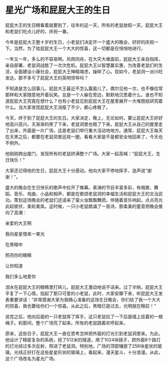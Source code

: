 # 星光广场和屁屁大王的生日
屁屁大王的生日眼看着就要到了，往年的这一天，所有的老鼠放假一天，屁屁大王和老鼠们吃点儿好的，庆祝一番。

今年是屁屁大王整十岁的生日，小老鼠们决定开一个盛大的晚会，好好的庆祝一下。当然，为了给屁屁大王一个大大的惊喜，这一切都是在悄悄地进行。

一年又一年，多么的不容易啊。风雨同舟，在大灾大难面前，屁屁大王亲自指挥，亲自部署，老鼠洞战胜了一次次危机。屁屁大王以智慧赢实惠，为改善老鼠们的生活，全面建设小康社会，屁屁大王殚精竭虑，操碎了心。现如今，老鼠洞一派兴旺发达，那不多亏了屁屁大王的英明领导吗？

不知道是怎么回事儿，屁屁大王最近不怎么露面儿了。偶尔见他一次，也不像往常那样和大家随意地开着玩笑。总是一个人躲在旁边，默默地沉思着什么，谁也不知道屁屁大王究竟在想什么？也有小老鼠见到屁屁大王在屋里展开一大堆图纸研究着什么。当大家发现屁屁大王消瘦了不少，都心疼极了。

今天，终于到了屁屁大王的生日。大家决定，晚上，无论如何，要让屁屁大王好好地高兴高兴。天渐渐的黑了下来，老鼠洞里也暗了下来。屁屁大王从自己的屋里走了出来，外面是一片广场，这是老鼠们举行重大活动地地方。通常，屁屁大王每天在天黑之后，都要在老鼠洞里巡视一圈，看看大家是不是都安全地回来了，今天也不例外。

他刚刚跨出屋门，发现所有的老鼠挤满整个广场。大家一起高喊：“屁屁大王，生日快乐！”

大家还记得他的生日，屁屁大王十分感动。他向大家不停地挥手，连声说“谢谢！”。

盛大的晚会在生日快乐的歌声中拉开了帷幕。表演的节目丰富多彩，有唱歌、舞蹈、音乐、戏曲、小品和相声，都是在歌颂老鼠洞的幸福生活和屁屁大王的文治武功。策划这场晚会的老鼠们还请来了萤火虫飘飘舞团，伴随着音乐响起，点点亮光此起彼伏，美轮美奂。这时候，一只小老鼠朗诵了一首诗，那柔美的童音把晚会推向了高潮：

亲爱的大王啊

我向星星借来一束光

在黑暗中

照亮你的眼睛

让你知道

我们多么地爱你

泪水在屁屁大王的眼睛里打转儿，屁屁大王激动地说不话来。过了半晌，屁屁大王平复了一下心情，抱起了那只可爱的小老鼠，此时，大家安静下来，听屁屁大王发表重要讲话：“非常感谢大家为我精心准备的这场生日晚会，你们给了我一个大大的惊喜，我也要给你们一个惊喜。从此之后，黑暗已是过去，光明就在眼前！“

说完之后，他向后面的一只老鼠挥了挥手，这只老鼠拉了一下后面墙上挂着的一根绳子。刹那间，整个广场亮了起来。所有的老鼠跳着欢呼起来。

原来，这些日子，屁屁大王一直在思考怎样把外面的灯光引到老鼠洞里来。为此，他设计了精密复杂的系统，挖了512米的隧道，用了1024块镜子，把外面8个路灯的灯光经过多次反射，照进了老鼠洞。特别地，广场的顶部镶嵌了256块星状的玻璃，光线正好打在这些星星形状的玻璃上，看起来，漫天星斗，十分浪漫。从此，这个广场改名为星光广场。
